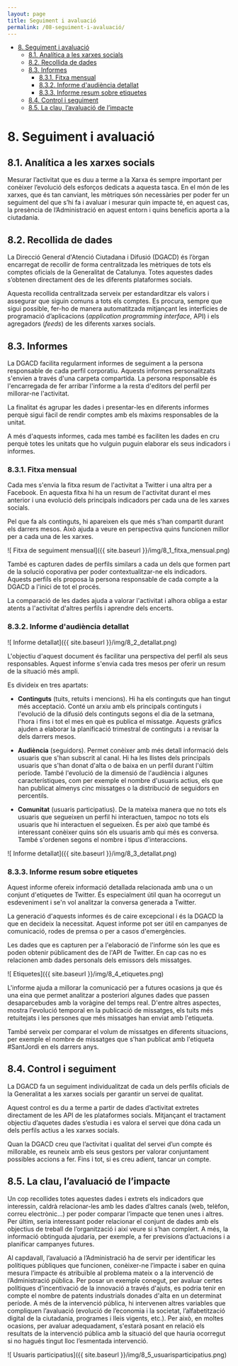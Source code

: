 ```yaml
---
layout: page
title: Seguiment i avaluació
permalink: /08-seguiment-i-avaluació/
---
```

<!-- MarkdownTOC -->

- [8. Seguiment i avaluació](#8-seguiment-i-avaluació)
	- [8.1. Analítica a les xarxes socials](#81-analítica-a-les-xarxes-socials)
	- [8.2. Recollida de dades](#82-recollida-de-dades)
	- [8.3. Informes](#83-informes)
		- [8.3.1. Fitxa mensual](#831-fitxa-mensual)
		- [8.3.2. Informe d'audiència detallat](#832-informe-daudiència-detallat)
		- [8.3.3. Informe resum sobre etiquetes](#833-informe-resum-sobre-etiquetes)
	- [8.4. Control i seguiment](#84-control-i-seguiment)
	- [8.5. La clau, l’avaluació de l’impacte](#85-la-clau-l’avaluació-de-l’impacte)

<!-- /MarkdownTOC -->

<a name="8-seguiment-i-avaluació"></a>
# 8. Seguiment i avaluació

<a name="81-analítica-a-les-xarxes-socials"></a>
## 8.1. Analítica a les xarxes socials

Mesurar l’activitat que es duu a terme a la Xarxa és sempre important per conèixer l’evolució dels esforços dedicats a aquesta tasca. En el món de les xarxes, que és tan canviant, les mètriques són necessàries per poder fer un seguiment del que s’hi fa i avaluar i mesurar quin impacte té, en aquest cas, la presència de l’Administració en aquest entorn i quins beneficis aporta a la ciutadania.

<a name="82-recollida-de-dades"></a>
## 8.2. Recollida de dades

La  Direcció General d'Atenció Ciutadana i Difusió (DGACD) és l’òrgan encarregat de recollir de forma centralitzada les mètriques de tots els comptes oficials de la Generalitat de Catalunya. Totes aquestes dades s’obtenen directament des de les diferents plataformes socials.

Aquesta recollida centralitzada serveix per estandarditzar els valors i assegurar que siguin comuns a tots els comptes. Es procura, sempre que sigui possible, fer-ho de manera automatitzada mitjançant les interfícies de programació d’aplicacions (*application programming interface*, API) i els agregadors (*feeds*) de les diferents xarxes socials.

<a name="83-informes"></a>
## 8.3. Informes

La DGACD facilita regularment informes de seguiment a la persona responsable de cada perfil corporatiu. Aquests informes personalitzats s'envien a través d'una carpeta compartida. La persona responsable és l'encarregada de fer arribar l'informe a la resta d'editors del perfil per millorar-ne l'activitat.

La finalitat és agrupar les dades i presentar-les en diferents informes perquè sigui fàcil de rendir comptes amb els màxims responsables de la unitat.

A més d'aquests informes, cada mes també es faciliten les dades en cru perquè totes les unitats que ho vulguin puguin elaborar els seus indicadors i informes.

<a name="831-fitxa-mensual"></a>
### 8.3.1. Fitxa mensual

Cada mes s'envia la fitxa resum de l'activitat a Twitter i una altra per a Facebook. En aquesta fitxa hi ha un resum de l'activitat durant el mes anterior i una evolució dels principals indicadors per cada una de les xarxes socials.

Pel que fa als continguts, hi apareixen els que més s'han compartit durant els darrers mesos. Això ajuda a veure en perspectiva quins funcionen millor per a cada una de les xarxes.

![ Fitxa de seguiment mensual]({{ site.baseurl }}/img/8_1_fitxa_mensual.png)


També es capturen dades de perfils similars a cada un dels que formen part de la solució coporativa per poder contextualitzar-ne els indicadors. Aquests perfils els proposa la persona responsable de cada compte a la DGACD a l'inici de tot el procés.

La comparació de les dades ajuda a valorar l'activitat i alhora obliga a estar atents a l'activitat d'altres perfils i aprendre dels encerts.

<a name="832-informe-daudiència-detallat"></a>
### 8.3.2. Informe d'audiència detallat

![ Informe detallat]({{ site.baseurl }}/img/8_2_detallat.png)

L'objectiu d'aquest document és facilitar una perspectiva del perfil als seus responsables. Aquest informe s'envia cada tres mesos per oferir un resum de la situació més ampli.

Es divideix en tres apartats:

- **Continguts** (tuits, retuits i mencions). Hi ha els continguts que han tingut més acceptació. Conté un arxiu amb els principals continguts i l'evolució de la difusió dels continguts segons el dia de la setmana, l'hora i fins i tot el mes en què es publica el missatge. Aquests gràfics ajuden a elaborar la planificació trimestral de continguts i a revisar la dels darrers mesos.

- **Audiència** (seguidors). Permet conèixer amb més detall informació dels usuaris que s'han subscrit al canal. Hi ha les llistes dels principals usuaris que s'han donat d'alta o de baixa en un perfil durant l'últim període. També l'evolució de la dimensió de l'audiència i algunes característiques, com per exemple el nombre d'usuaris actius, els que han publicat almenys cinc missatges o la distribució de seguidors en percentils.

- **Comunitat** (usuaris participatius). De la mateixa manera que no tots els usuaris que segueixen un perfil hi interactuen, tampoc no tots els usuaris que hi interactuen el segueixen. És per això que també és interessant conèixer quins són els usuaris amb qui més es conversa. També s'ordenen segons el nombre i tipus d'interaccions.

![ Informe detallat]({{ site.baseurl }}/img/8_3_detallat.png)

<a name="833-informe-resum-sobre-etiquetes"></a>
### 8.3.3. Informe resum sobre etiquetes

Aquest informe ofereix informació detallada relacionada amb una o un conjunt d'etiquetes de Twitter. És especialment útil quan ha ocorregut un esdeveniment i se'n vol analitzar la conversa generada a Twitter.

La generació d'aquests informes és de caire excepcional i és la DGACD la que en decideix la necessitat. Aquest informe pot ser útil en campanyes de comunicació, rodes de premsa o per a casos d'emergències.

Les dades que es capturen per a l'elaboració de l'informe són les que es poden obtenir públicament des de l'API de Twitter. En cap cas no es relacionen amb dades personals dels emissors dels missatges.

![ Etiquetes]({{ site.baseurl }}/img/8_4_etiquetes.png)

L'informe ajuda a millorar la comunicació per a futures ocasions ja que és una eina que permet analitzar a posteriori algunes dades que passen desaparcebudes amb la voràgine del temps real. D'entre altres aspectes, mostra l'evolució temporal en la publicació de missatges, els tuits més retuitejats i les persones que més missatges han enviat amb l'etiqueta.

També serveix per comparar el volum de missatges en diferents situacions, per exemple el nombre de missatges que s'han publicat amb l'etiqueta #SantJordi en els darrers anys.


<a name="84-control-i-seguiment"></a>
## 8.4. Control i seguiment

La DGACD fa un seguiment individualitzat de cada un dels perfils oficials de la Generalitat a les xarxes socials per garantir un servei de qualitat.

Aquest control es du a terme a partir de dades d’activitat extretes directament de les API de les plataformes socials. Mitjançant el tractament objectiu d’aquetes dades s’estudia i es valora el servei que dóna cada un dels perfils actius a les xarxes socials.

Quan la DGACD creu que l’activitat i qualitat del servei d’un compte és millorable, es reuneix amb els seus gestors per valorar conjuntament possibles accions a fer. Fins i tot, si es creu adient, tancar un compte.

<a name="85-la-clau-l’avaluació-de-l’impacte"></a>
## 8.5. La clau, l’avaluació de l’impacte

Un cop recollides totes aquestes dades i extrets els indicadors que interessin, caldrà relacionar-les amb les dades d’altres canals (web, telèfon, correu electrònic...) per poder comparar l’impacte que tenen unes i altres. Per últim, seria interessant poder relacionar el conjunt de dades amb els objectius de treball de l’organització i així veure si s’han complert. A més, la informació obtinguda ajudaria, per exemple, a fer previsions d’actuacions i a planificar campanyes futures.

Al capdavall, l’avaluació a l’Administració ha de servir per identificar les polítiques públiques que funcionen, conèixer-ne l’impacte i saber en quina mesura l’impacte és atribuïble al problema mateix o a la intervenció de l’Administració pública. Per posar un exemple conegut, per avaluar certes polítiques d'incentivació de la innovació a través d'ajuts, es podria tenir en compte el nombre de patents industrials donades d'alta en un determinat període. A més de la intervenció pública, hi intervenen altres variables que compliquen l’avaluació (evolució de l’economia i la societat, l’alfabetització digital de la ciutadania, programes i lleis vigents, etc.). Per això, en moltes ocasions, per avaluar adequadament, s'estarà posant en relació els resultats de la intervenció pública amb la situació del que hauria ocorregut si no hagués tingut lloc l’esmentada intervenció.

![ Usuaris participatius]({{ site.baseurl }}/img/8_5_usuarisparticipatius.png)
